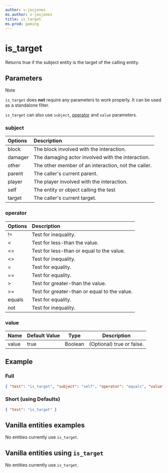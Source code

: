 ```yaml
---
author: v-josjones
ms.author: v-josjones
title: is_target
ms.prod: gaming
---
```


# is_target

Returns true if the subject entity is the target of the calling entity.

## Parameters

> [!Note]
> `is_target` does **not** require any parameters to work properly. It can be used as a standalone filter.
>
> `is_target` can also use `subject`, [operator](../Definitions/NestedTables/operator.md) and `value` parameters.

### subject

| Options| Description |
|:-----------|:-----------|
| block| The block involved with the interaction. |
| damager| The damaging actor involved with the interaction. |
| other| The other member of an interaction, not the caller. |
| parent| The caller's current parent. |
| player| The player involved with the interaction. |
| self| The entity or object calling the test |
| target| The caller's current target. |

### operator

| Options| Description |
|:-----------|:-----------|
| !=| Test for inequality. |
| <| Test for less-than the value. |
| <=| Test for less-than or equal to the value. |
| <>| Test for inequality. |
| =| Test for equality. |
| ==| Test for equality. |
| >| Test for greater-than the value. |
| >=| Test for greater-than or equal to the value. |
| equals| Test for equality. |
| not| Test for inequality. |

### value

|Name |Default Value  |Type  |Description  |
|---------|---------|---------|---------|
|value |true |Boolean |(Optional) true or false. |

## Example

### Full

```json
{ "test": "is_target", "subject": "self", "operator": "equals", "value": "true"}
```

### Short (using Defaults)

```json
{ "test": "is_target" }
```

## Vanilla entities examples

No entities currently use `is_target`.

## Vanilla entities using `is_target`

No entities currently use `is_target`.
